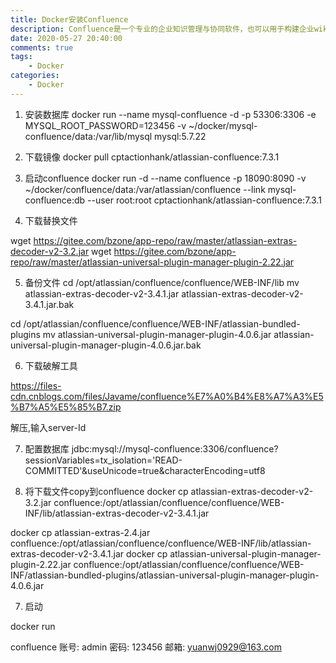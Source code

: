 ```yaml
---
title: Docker安装Confluence
description: Confluence是一个专业的企业知识管理与协同软件，也可以用于构建企业wiki。使用简单，但它强大的编辑和站点管理特征能够帮助团队成员之间共享信息、文档协作、集体讨论，信息推送。
date: 2020-05-27 20:40:00
comments: true
tags: 
    - Docker
categories:
    - Docker
---
```


1. 安装数据库
docker run --name mysql-confluence  -d -p 53306:3306 -e MYSQL_ROOT_PASSWORD=123456 -v ~/docker/mysql-confluence/data:/var/lib/mysql  mysql:5.7.22

2. 下载镜像
docker pull cptactionhank/atlassian-confluence:7.3.1

3. 启动confluence 
docker run -d --name confluence -p 18090:8090  -v ~/docker/confluence/data:/var/atlassian/confluence --link mysql-confluence:db --user root:root cptactionhank/atlassian-confluence:7.3.1

4. 下载替换文件

wget https://gitee.com/bzone/app-repo/raw/master/atlassian-extras-decoder-v2-3.2.jar
wget https://gitee.com/bzone/app-repo/raw/master/atlassian-universal-plugin-manager-plugin-2.22.jar


5. 备份文件
cd /opt/atlassian/confluence/confluence/WEB-INF/lib 
mv atlassian-extras-decoder-v2-3.4.1.jar atlassian-extras-decoder-v2-3.4.1.jar.bak

cd /opt/atlassian/confluence/confluence/WEB-INF/atlassian-bundled-plugins 
mv atlassian-universal-plugin-manager-plugin-4.0.6.jar atlassian-universal-plugin-manager-plugin-4.0.6.jar.bak

6. 下载破解工具

https://files-cdn.cnblogs.com/files/Javame/confluence%E7%A0%B4%E8%A7%A3%E5%B7%A5%E5%85%B7.zip

解压,输入server-Id 

7. 配置数据库
jdbc:mysql://mysql-confluence:3306/confluence?sessionVariables=tx_isolation='READ-COMMITTED'&useUnicode=true&characterEncoding=utf8



6. 将下载文件copy到confluence
docker cp atlassian-extras-decoder-v2-3.2.jar confluence:/opt/atlassian/confluence/confluence/WEB-INF/lib/atlassian-extras-decoder-v2-3.4.1.jar

docker cp atlassian-extras-2.4.jar confluence:/opt/atlassian/confluence/confluence/WEB-INF/lib/atlassian-extras-decoder-v2-3.4.1.jar
docker cp atlassian-universal-plugin-manager-plugin-2.22.jar  confluence:/opt/atlassian/confluence/confluence/WEB-INF/atlassian-bundled-plugins/atlassian-universal-plugin-manager-plugin-4.0.6.jar

7. 启动

docker run 



confluence 
账号: admin 
密码: 123456 
邮箱: yuanwj0929@163.com


